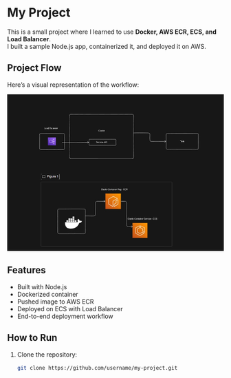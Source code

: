 # My Project

This is a small project where I learned to use **Docker, AWS ECR, ECS, and Load Balancer**.  
I built a sample Node.js app, containerized it, and deployed it on AWS.  

## Project Flow

Here’s a visual representation of the workflow:

![Project Flow](images/flow.jpg) 

## Features

- Built with Node.js
- Dockerized container
- Pushed image to AWS ECR
- Deployed on ECS with Load Balancer
- End-to-end deployment workflow

## How to Run

1. Clone the repository:
   ```bash
   git clone https://github.com/username/my-project.git
